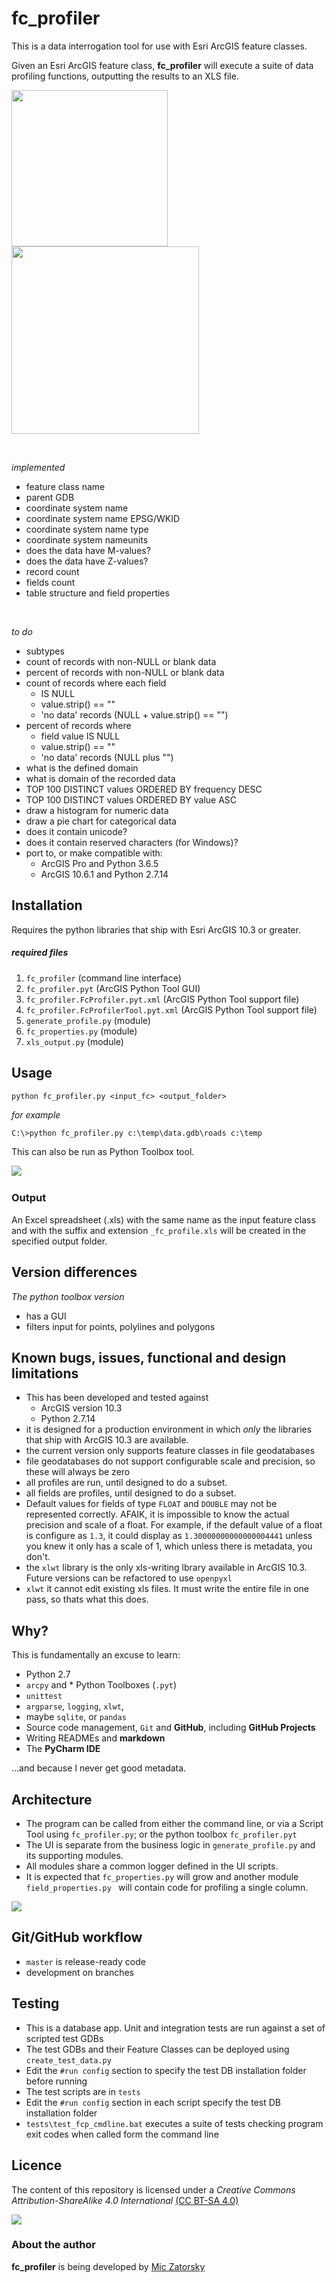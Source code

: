 # fc_profiler

This is a data interrogation tool for use with Esri ArcGIS feature classes.

Given an Esri ArcGIS feature class, **fc_profiler** will execute a suite of data profiling functions, outputting the results to an XLS file.

<img src="https://www.lucidchart.com/publicSegments/view/52a427f0-4e52-4fa1-ad2b-0959850ed824/image.png" height="250"/>

<img src="https://www.lucidchart.com/publicSegments/view/c1978f90-de70-44d9-9acd-432f42cc7ab3/image.png" height="300"/>

&nbsp;

_implemented_
* feature class name
* parent GDB
* coordinate system name
* coordinate system name EPSG/WKID
* coordinate system name type
* coordinate system nameunits
* does the data have M-values?
* does the data have Z-values?
* record count
* fields count
* table structure and field properties

&nbsp;

_to do_

* subtypes     
* count of records with non-NULL or blank data
* percent of records with non-NULL or blank data
* count of records where each field 
    * IS NULL
    * value.strip() == ""
    * 'no data' records (NULL + value.strip() == "")
* percent of records where 
    * field value IS NULL
    * value.strip() == ""
    * 'no data' records (NULL plus "")
* what is the defined domain
* what is domain of the recorded data
* TOP 100 DISTINCT values ORDERED BY frequency DESC
* TOP 100 DISTINCT values ORDERED BY value ASC
* draw a histogram for numeric data
* draw a pie chart for categorical data 
* does it contain unicode?
* does it contain reserved characters (for Windows)?
* port to, or make compatible with: 
    * ArcGIS Pro and Python 3.6.5 
    * ArcGIS 10.6.1 and Python 2.7.14
&nbsp;

## Installation
Requires the python libraries that ship with Esri ArcGIS 10.3 or greater.
&nbsp;

##### required files

1. ```fc_profiler``` (command line interface) 
2. ```fc_profiler.pyt``` (ArcGIS Python Tool GUI)
3. ```fc_profiler.FcProfiler.pyt.xml``` (ArcGIS Python Tool support file)
4. ```fc_profiler.FcProfilerTool.pyt.xml``` (ArcGIS Python Tool support file)
5. ```generate_profile.py``` (module)
6. ```fc_properties.py``` (module)
7. ```xls_output.py``` (module)



## Usage
```
python fc_profiler.py <input_fc> <output_folder>
```

_for example_
```
C:\>python fc_profiler.py c:\temp\data.gdb\roads c:\temp
```

This can also be run as Python Toolbox tool.

![](https://www.lucidchart.com/publicSegments/view/3c1eea03-7cec-45dc-bed8-49b76b92ac7a/image.png)
&nbsp;

### Output
An Excel spreadsheet (.xls) with the same name as the input feature class and with the suffix and extension ```_fc_profile.xls``` will be created in the specified output folder. 
&nbsp;

## Version differences
_The python toolbox version_
* has a GUI
* filters input for points, polylines and polygons 

## Known bugs, issues, functional and design limitations
* This has been developed and tested against
    * ArcGIS version 10.3
    * Python 2.7.14
* it is designed for a production environment in which _only_ the libraries that ship with ArcGIS 10.3 are available.
* the current version only supports feature classes in file geodatabases
* file geodatabases do not support configurable scale and precision, so these will always be zero
* all profiles are run, until designed to do a subset.
* all fields are profiles, until designed to do a subset.
* Default values for fields of type ```FLOAT``` and ```DOUBLE``` may not be represented correctly.  AFAIK, it is impossible to know the actual precision and scale of a float.  For example, if the default value of a float is configure as ```1.3```, it could display as ```1.30000000000000004441``` unless you knew it only has a scale of 1, which unless there is metadata, you don't.
* the ```xlwt``` library is the only xls-writing lbrary available in ArcGIS 10.3.  Future versions can be refactored to use ```openpyxl``` 
*  ```xlwt``` it cannot edit existing xls files.  It must write the entire file in one pass, so thats what this does.    
   


## Why?
This is fundamentally an excuse to learn:
* Python 2.7 
* ```arcpy``` and * Python Toolboxes (```.pyt```)
* ```unittest```
* ```argparse```, ```logging```, ```xlwt```,
* maybe ```sqlite```, or ```pandas```
* Source code management, ```Git``` and **GitHub**, including **GitHub Projects** 
* Writing READMEs and **markdown**
* The **PyCharm IDE**

...and because I never get good metadata.
&nbsp;

## Architecture
* The program can be called from either the command line, or via a Script Tool using ```fc_profiler.py```; or the python toolbox  ```fc_profiler.pyt```
* The UI is separate from the business logic in ```generate_profile.py``` and its supporting modules. 
* All modules share a common logger defined in the UI scripts.
* It is expected that ```fc_properties.py``` will grow and another module ```field_properties.py ``` will contain code for profiling a single column.

![](https://www.lucidchart.com/publicSegments/view/552e52aa-4b6d-4200-9a65-e5b96fc0b415/image.png)


## Git/GitHub workflow
* ```master``` is release-ready code
* development on branches

## Testing
* This is a database app.  Unit and integration tests are run against a set of scripted test GDBs
* The test GDBs and their Feature Classes can be deployed using ```create_test_data.py```   
* Edit the ```#run config``` section to specify the test DB installation folder  before running
* The test scripts are in ```tests```
* Edit the ```#run config``` section in each script specify the test DB installation folder
* ```tests\test_fcp_cmdline.bat``` executes a suite of tests checking program exit codes when called form the command line 

## Licence
The content of this repository is licensed under a _Creative Commons Attribution-ShareAlike 4.0 International_ [(CC BT-SA 4.0)](https://creativecommons.org/licenses/by-sa/4.0/)

![](https://i.creativecommons.org/l/by-sa/4.0/88x31.png)


### About the author
**fc_profiler** is being developed by [Mic Zatorsky](https://www.linkedin.com/in/michaelzatorsky)

